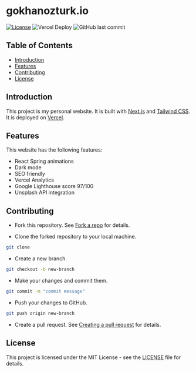 # gokhanozturk.io
  
  [![License](https://img.shields.io/badge/License-MIT-blue.svg)](https://opensource.org/licenses/MIT)
  ![Vercel Deploy](https://therealsujitk-vercel-badge.vercel.app/?app=gokhanozturk-io)
  ![GitHub last commit](https://img.shields.io/github/last-commit/gokh4nozturk/gokhanozturk.io)
  
## Table of Contents

- [Introduction](#introduction)
- [Features](#features)
- [Contributing](#contributing)
- [License](#license)

## Introduction

This project is my personal website. It is built with [Next.js](https://nextjs.org/) and [Tailwind CSS](https://tailwindcss.com/). It is deployed on [Vercel](https://vercel.com/).

## Features

This website has the following features:

- React Spring animations
- Dark mode
- SEO friendly
- Vercel Analytics
- Google Lighthouse score 97/100
- Unsplash API integration

## Contributing

- Fork this repository. See [Fork a repo](https://help.github.com/en/articles/fork-a-repo) for details.

- Clone the forked repository to your local machine.

```bash
git clone 
```

- Create a new branch.

```bash
git checkout -b new-branch
```

- Make your changes and commit them.

```bash
git commit -m "commit message"
```

- Push your changes to GitHub.

```bash
git push origin new-branch
```

- Create a pull request. See [Creating a pull request](https://help.github.com/en/articles/creating-a-pull-request) for details.

## License

This project is licensed under the MIT License - see the [LICENSE](LICENSE) file for details.
